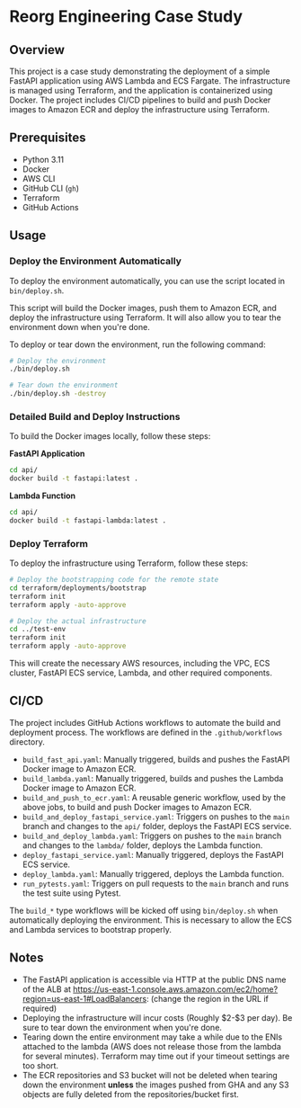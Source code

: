 # Reorg Engineering Case Study

## Overview

This project is a case study demonstrating the deployment of a simple FastAPI application using AWS Lambda and ECS Fargate. The infrastructure is managed using Terraform, and the application is containerized using Docker. The project includes CI/CD pipelines to build and push Docker images to Amazon ECR and deploy the infrastructure using Terraform.

## Prerequisites

- Python 3.11
- Docker
- AWS CLI
- GitHub CLI (`gh`)
- Terraform
- GitHub Actions

## Usage

### Deploy the Environment Automatically

To deploy the environment automatically, you can use the script located in `bin/deploy.sh`. 

This script will build the Docker images, push them to Amazon ECR, and deploy the infrastructure using Terraform. It will also allow you to tear the environment down when you're done.

To deploy or tear down the environment, run the following command:

```sh
# Deploy the environment
./bin/deploy.sh

# Tear down the environment
./bin/deploy.sh -destroy
```

### Detailed Build and Deploy Instructions

To build the Docker images locally, follow these steps:

**FastAPI Application**

```sh
cd api/
docker build -t fastapi:latest .
```

**Lambda Function**

```sh
cd api/
docker build -t fastapi-lambda:latest .
```

### Deploy Terraform

To deploy the infrastructure using Terraform, follow these steps:

```sh
# Deploy the bootstrapping code for the remote state
cd terraform/deployments/bootstrap
terraform init
terraform apply -auto-approve

# Deploy the actual infrastructure
cd ../test-env
terraform init
terraform apply -auto-approve
```

This will create the necessary AWS resources, including the VPC, ECS cluster, FastAPI ECS service, Lambda, and other required components.

## CI/CD

The project includes GitHub Actions workflows to automate the build and deployment process. The workflows are defined in the `.github/workflows` directory.

- `build_fast_api.yaml`: Manually triggered, builds and pushes the FastAPI Docker image to Amazon ECR.
- `build_lambda.yaml`: Manually triggered, builds and pushes the Lambda Docker image to Amazon ECR.
- `build_and_push_to_ecr.yaml`: A reusable generic workflow, used by the above jobs, to build and push Docker images to Amazon ECR.
- `build_and_deploy_fastapi_service.yaml`: Triggers on pushes to the `main` branch and changes to the `api/` folder, deploys the FastAPI ECS service.
- `build_and_deploy_lambda.yaml`: Triggers on pushes to the `main` branch and changes to the `lambda/` folder, deploys the Lambda function.
- `deploy_fastapi_service.yaml`: Manually triggered, deploys the FastAPI ECS service.
- `deploy_lambda.yaml`: Manually triggered, deploys the Lambda function.
- `run_pytests.yaml`: Triggers on pull requests to the `main` branch and runs the test suite using Pytest.

The `build_*` type workflows will be kicked off using `bin/deploy.sh` when automatically deploying the environment.  This is necessary to allow the ECS and Lambda services to bootstrap properly.

## Notes

- The FastAPI application is accessible via HTTP at the public DNS name of the ALB at https://us-east-1.console.aws.amazon.com/ec2/home?region=us-east-1#LoadBalancers: (change the region in the URL if required)
- Deploying the infrastructure will incur costs (Roughly \$2-\$3 per day). Be sure to tear down the environment when you're done.
- Tearing down the entire environment may take a while due to the ENIs attached to the lambda (AWS does not release those from the lambda for several minutes).  Terraform may time out if your timeout settings are too short.
- The ECR repositories and S3 bucket will not be deleted when tearing down the environment **unless** the images pushed from GHA and any S3 objects are fully deleted from the repositories/bucket first.  
